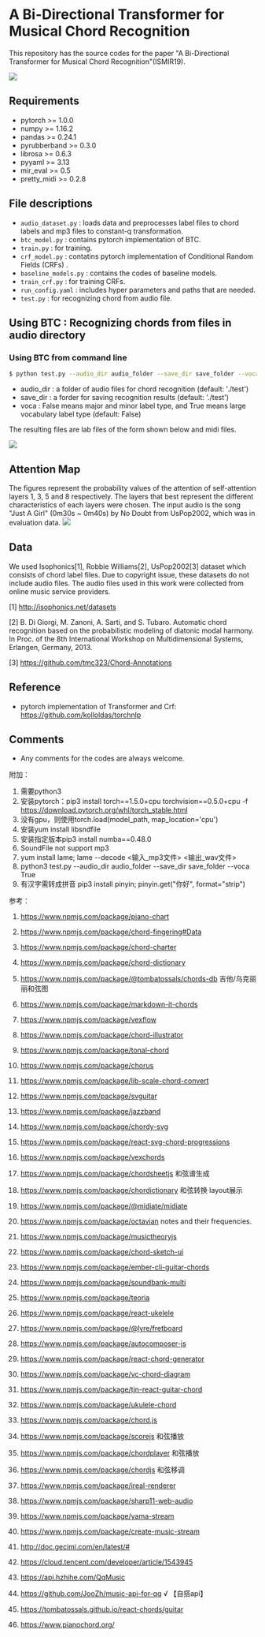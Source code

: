 # A Bi-Directional Transformer for Musical Chord Recognition

This repository has the source codes for the paper "A Bi-Directional Transformer for Musical Chord Recognition"(ISMIR19).

<img src="png/model.png">

## Requirements
- pytorch >= 1.0.0
- numpy >= 1.16.2
- pandas >= 0.24.1
- pyrubberband >= 0.3.0
- librosa >= 0.6.3
- pyyaml >= 3.13
- mir_eval >= 0.5
- pretty_midi >= 0.2.8

## File descriptions
  * `audio_dataset.py` : loads data and preprocesses label files to chord labels and mp3 files to constant-q transformation. 
  * `btc_model.py` : contains pytorch implementation of BTC.
  * `train.py` : for training. 
  * `crf_model.py` : contatins pytorch implementation of Conditional Random Fields (CRFs) .
  * `baseline_models.py` : contains the codes of baseline models.
  * `train_crf.py` : for training CRFs.  
  * `run_config.yaml` : includes hyper parameters and paths that are needed.
  * `test.py` : for recognizing chord from audio file. 

## Using BTC : Recognizing chords from files in audio directory

### Using BTC from command line
```bash 
$ python test.py --audio_dir audio_folder --save_dir save_folder --voca False
```
  * audio_dir : a folder of audio files for chord recognition (default: './test')
  * save_dir : a forder for saving recognition results (default: './test')
  * voca : False means major and minor label type, and True means large vocabulary label type (default: False)
  
The resulting files are lab files of the form shown below and midi files.

  <img src="png/example.png">

## Attention Map
The figures represent the probability values of the attention of self-attention layers 1, 3, 5 and 8 respectively. The
layers that best represent the different characteristics of each layers were chosen. The input audio is the song "Just A Girl"
(0m30s ~ 0m40s) by No Doubt from UsPop2002, which was in evaluation data.
  <img src="png/attention.png">

## Data
We used Isophonics[1], Robbie Williams[2], UsPop2002[3] dataset which consists of chord label files. Due to copyright issue, these datasets do not include audio files. The audio files used in this work were collected from online music service providers.

[1] http://isophonics.net/datasets 

[2] B. Di Giorgi, M. Zanoni, A. Sarti, and S. Tubaro. Automatic
chord recognition based on the probabilistic
modeling of diatonic modal harmony. In Proc. of the
8th International Workshop on Multidimensional Systems,
Erlangen, Germany, 2013.

[3] https://github.com/tmc323/Chord-Annotations

## Reference
  * pytorch implementation of Transformer and Crf: https://github.com/kolloldas/torchnlp 

## Comments
  * Any comments for the codes are always welcome.


附加：
1. 需要python3
2. 安装pytorch：pip3 install torch==1.5.0+cpu torchvision==0.5.0+cpu -f https://download.pytorch.org/whl/torch_stable.html
3. 没有gpu，则使用torch.load(model_path, map_location='cpu')
4. 安装yum install libsndfile
5. 安装指定版本pip3 install numba==0.48.0
6. SoundFile not support mp3
7. yum install lame; lame --decode <输入_mp3文件> <输出_wav文件>
8. python3 test.py --audio_dir audio_folder --save_dir save_folder --voca True
9. 有汉字需转成拼音 pip3 install pinyin; pinyin.get("你好", format="strip")

参考：
1. https://www.npmjs.com/package/piano-chart
2. https://www.npmjs.com/package/chord-fingering#Data
3. https://www.npmjs.com/package/chord-charter
4. https://www.npmjs.com/package/chord-dictionary
5. https://www.npmjs.com/package/@tombatossals/chords-db 吉他/乌克丽丽和弦图
6. https://www.npmjs.com/package/markdown-it-chords
7. https://www.npmjs.com/package/vexflow
8. https://www.npmjs.com/package/chord-illustrator
9. https://www.npmjs.com/package/tonal-chord
10. https://www.npmjs.com/package/chorus
11. https://www.npmjs.com/package/lib-scale-chord-convert
12. https://www.npmjs.com/package/svguitar
13. https://www.npmjs.com/package/jazzband
14. https://www.npmjs.com/package/chordy-svg
15. https://www.npmjs.com/package/react-svg-chord-progressions
16. https://www.npmjs.com/package/vexchords
17. https://www.npmjs.com/package/chordsheetjs 和弦谱生成
18. https://www.npmjs.com/package/chordictionary 和弦转换 layout展示
19. https://www.npmjs.com/package/@midiate/midiate
20. https://www.npmjs.com/package/octavian notes and their frequencies.
21. https://www.npmjs.com/package/musictheoryjs
22. https://www.npmjs.com/package/chord-sketch-ui
23. https://www.npmjs.com/package/ember-cli-guitar-chords
24. https://www.npmjs.com/package/soundbank-multi
25. https://www.npmjs.com/package/teoria
26. https://www.npmjs.com/package/react-ukelele
27. https://www.npmjs.com/package/@lyre/fretboard
28. https://www.npmjs.com/package/autocomposer-js
29. https://www.npmjs.com/package/react-chord-generator
30. https://www.npmjs.com/package/vc-chord-diagram
31. https://www.npmjs.com/package/tjn-react-guitar-chord
32. https://www.npmjs.com/package/ukulele-chord
33. https://www.npmjs.com/package/chord.js
34. https://www.npmjs.com/package/scorejs 和弦播放
35. https://www.npmjs.com/package/chordplayer 和弦播放
36. https://www.npmjs.com/package/chordjs 和弦移调
37. https://www.npmjs.com/package/ireal-renderer
38. https://www.npmjs.com/package/sharp11-web-audio
39. https://www.npmjs.com/package/yama-stream
40. https://www.npmjs.com/package/create-music-stream

41. http://doc.gecimi.com/en/latest/#
42. https://cloud.tencent.com/developer/article/1543945
43. https://api.hzhihe.com/QqMusic
44. https://github.com/JooZh/music-api-for-qq √ 【自搭api】

45. https://tombatossals.github.io/react-chords/guitar
46. https://www.pianochord.org/
